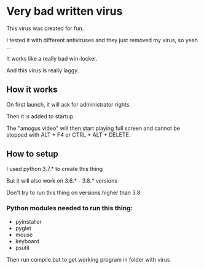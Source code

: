 # Very bad written virus

This virus was created for fun.

I tested it with different antiviruses and they just removed my virus, so yeah ...

It works like a really bad win-locker.

And this virus is really laggy.

## How it works

On first launch, it will ask for administrator rights.

Then it is added to startup.

The "amogus video" will then start playing full screen and cannot be stopped with ALT + F4 or CTRL + ALT + DELETE.

## How to setup

I used python 3.7.* to create this thing

But it will also work on 3.6.* - 3.8.* versions

Don't try to run this thing on versions higher than 3.8

### Python modules needed to run this thing:
- pyinstaller
- pyglet
- mouse
- keyboard
- psutil

Then run compile.bat to get working program in folder with virus
